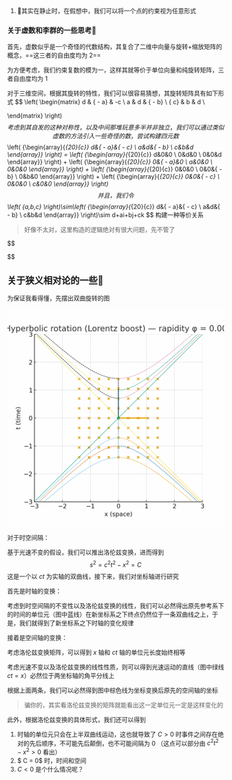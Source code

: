 1. 🤔其实在静止时，在假想中，我们可以将一个点的约束视为任意形式





### 关于虚数和李群的一些思考🤔

​	首先，虚数似乎是一个奇怪的代数结构，其复合了二维中向量与旋转+缩放矩阵的概念，==这三者的自由度均为 $2$==

为方便考虑，我们约束复数的模为一，这样其就等价于单位向量和纯旋转矩阵，三者自由度均为 $1$

对于三维空间，根据其旋转的特性，我们可以很容易猜想，其旋转矩阵具有如下形式
$$
\left( \begin{matrix}
   d & { - a} & -c  \\ 
   a & d & { - b}  \\ 
   {  c} & b & d  \\ 

 \end{matrix}  \right)
$$
考虑到其自发的这种对称性，以及中间那堆玩意多半并非独立，我们可以通过类似虚数的方法引入一些奇怪的数，尝试构建四元数
$$
\left( {\begin{array}{*{20}{c}}
  d&{ - a}&{ - c} \\ 
  a&d&{ - b} \\ 
  c&b&d 
\end{array}} \right) = \left( {\begin{array}{*{20}{c}}
  d&0&0 \\ 
  0&d&0 \\ 
  0&0&d 
\end{array}} \right) + \left( {\begin{array}{*{20}{c}}
  0&{ - a}&0 \\ 
  a&0&0 \\ 
  0&0&0 
\end{array}} \right) + \left( {\begin{array}{*{20}{c}}
  0&0&0 \\ 
  0&0&{ - b} \\ 
  0&b&0 
\end{array}} \right) + \left( {\begin{array}{*{20}{c}}
  0&0&{ - c} \\ 
  0&0&0 \\ 
  c&0&0 
\end{array}} \right)
$$
并且，我们令
$$
\left( {a,b,c} \right)\sim\left( {\begin{array}{*{20}{c}}
  d&{ - a}&{ - c} \\ 
  a&d&{ - b} \\ 
  c&b&d 
\end{array}} \right)\sim d+ai+bj+ck
$$
构建一种等价关系

> 好像不太对，这里构造的逻辑绝对有很大问题，先不管了

$$

$$



## 关于狭义相对论的一些🤔

为保证我看得懂，先摆出双曲旋转的图

<img src="./hyperbolic_boost.gif" alt="hyperbolic_boost" style="zoom:50%;" />

对于时空间隔：

基于光速不变的假设，我们可以推出洛伦兹变换，进而得到
$$
s^2=c^2t^2-x^2=C
$$
这是一个以 $ct$ 为实轴的双曲线，接下来，我们对坐标轴进行研究

首先是时轴的变换：

考虑到时空间隔的不变性以及洛伦兹变换的线性，我们可以必然得出原先参考系下的时间的单位元（图中蓝线）在新坐标系之下终点仍然位于一条双曲线之上，于是，我们就得到了新坐标系之下时轴的变化规律

接着是空间轴的变换：

考虑洛伦兹变换矩阵，可以得到 $x$ 轴和 $ct$ 轴的单位元长度始终相等

考虑光速不变以及洛伦兹变换的线性性质，则可以得到光速运动的直线（图中绿线 $ct = x$）必然位于两坐标轴的角平分线上

根据上面两条，我们可以必然得到图中棕色线为坐标变换后原先的空间轴的坐标

> 骗你的，其实看洛伦兹变换的矩阵就能看出这一定单位元一定是这样变化的



此外，根据洛伦兹变换的具体形式，我们还可以得到

1. 时轴的单位元只会在上半双曲线运动，这也就导致了 $C > 0$ 时事件之间存在绝对的先后顺序，不可能先后颠倒，也不可能间隔为 $0$ （这点可以部分由 $c^2t^2-x^2>0$ 看出）
2. $ C =  0$ 时，时间和空间
3. $C<0$ 是个什么情况呢？
